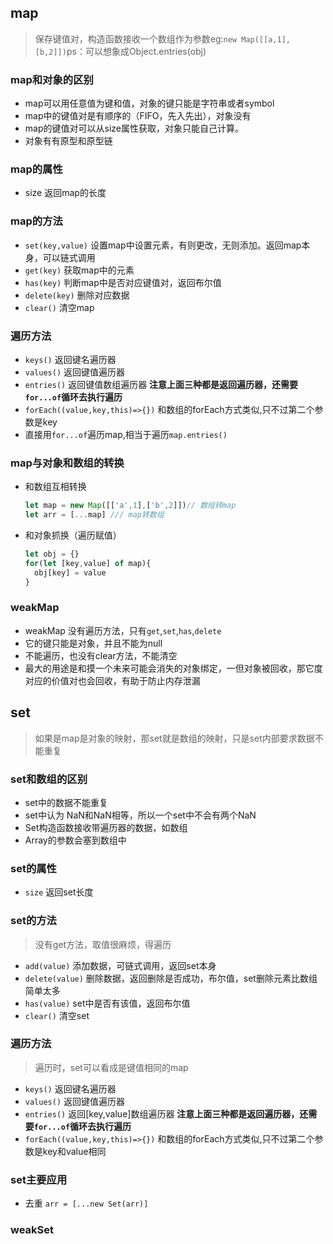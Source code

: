 ## map

>保存键值对，构造函数接收一个数组作为参数eg:`new Map([[a,1],[b,2]])`ps：可以想象成Object.entries(obj)

### map和对象的区别

- map可以用任意值为键和值，对象的键只能是字符串或者symbol
- map中的键值对是有顺序的（FIFO，先入先出），对象没有
- map的键值对可以从size属性获取，对象只能自己计算。
- 对象有有原型和原型链

### map的属性

- size 返回map的长度

### map的方法

- `set(key,value)` 设置map中设置元素，有则更改，无则添加。返回map本身，可以链式调用
- `get(key)` 获取map中的元素
- `has(key)` 判断map中是否对应键值对，返回布尔值
- `delete(key)` 删除对应数据
- `clear()` 清空map

### 遍历方法

- `keys()`  返回键名遍历器
- `values()` 返回键值遍历器
- `entries()` 返回键值数组遍历器 **注意上面三种都是返回遍历器，还需要`for...of`循环去执行遍历**
- `forEach((value,key,this)=>{})` 和数组的forEach方式类似,只不过第二个参数是key
- 直接用`for...of`遍历map,相当于遍历`map.entries()`

### map与对象和数组的转换

- 和数组互相转换
  ```js
  let map = new Map([['a',1],['b',2]])// 数组转map
  let arr = [...map] /// map转数组
  ```
- 和对象抓换（遍历赋值）
  ```js
  let obj = {}
  for(let [key,value] of map){
    obj[key] = value
  }
  ```
### weakMap

- weakMap 没有遍历方法，只有`get`,`set`,`has`,`delete`
- 它的键只能是对象，并且不能为null
- 不能遍历，也没有clear方法，不能清空
- 最大的用途是和摸一个未来可能会消失的对象绑定，一但对象被回收，那它度对应的价值对也会回收，有助于防止内存泄漏

## set

>如果是map是对象的映射，那set就是数组的映射，只是set内部要求数据不能重复

### set和数组的区别

- set中的数据不能重复
- set中认为 NaN和NaN相等，所以一个set中不会有两个NaN
- Set构造函数接收带遍历器的数据，如数组
- Array的参数会塞到数组中

### set的属性

- `size` 返回set长度

### set的方法

> 没有get方法，取值很麻烦，得遍历
- `add(value)` 添加数据，可链式调用，返回set本身
- `delete(value)` 删除数据，返回删除是否成功，布尔值，set删除元素比数组简单太多
- `has(value)` set中是否有该值，返回布尔值
- `clear()` 清空set

### 遍历方法

> 遍历时，set可以看成是键值相同的map
- `keys()` 返回键名遍历器
- `values()` 返回键值遍历器
- `entries()` 返回[key,value]数组遍历器 **注意上面三种都是返回遍历器，还需要`for...of`循环去执行遍历**
- `forEach((value,key,this)=>{})` 和数组的forEach方式类似,只不过第二个参数是key和value相同

### set主要应用

- 去重 `arr = [...new Set(arr)]`

### weakSet
